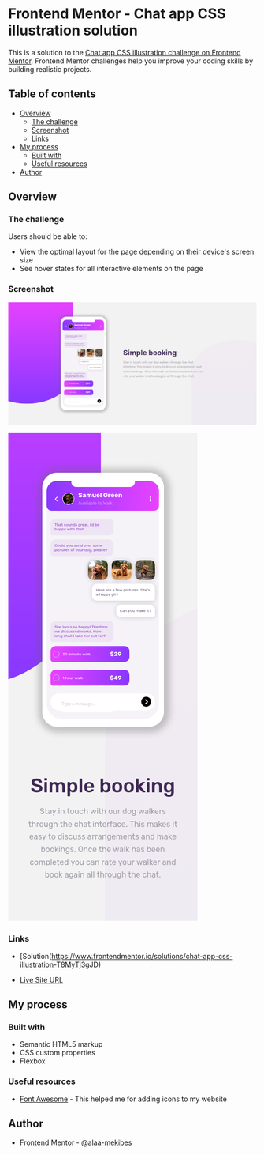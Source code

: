# Frontend Mentor - Chat app CSS illustration solution

This is a solution to the [Chat app CSS illustration challenge on Frontend Mentor](https://www.frontendmentor.io/challenges/chat-app-css-illustration-O5auMkFqY). Frontend Mentor challenges help you improve your coding skills by building realistic projects. 

## Table of contents

- [Overview](#overview)
  - [The challenge](#the-challenge)
  - [Screenshot](#screenshot)
  - [Links](#links)
- [My process](#my-process)
  - [Built with](#built-with)
  - [Useful resources](#useful-resources)
- [Author](#author)

## Overview

### The challenge

Users should be able to:

- View the optimal layout for the page depending on their device's screen size
- See hover states for all interactive elements on the page

### Screenshot

![](./Screenshot-D.png)

![](./Screenshot-M.png)

### Links

- [Solution(https://www.frontendmentor.io/solutions/chat-app-css-illustration-T8MyTj3gJD)
  
- [Live Site URL](https://alaa-mekibes.github.io/chat-app-css-illustration-frontend-mentor)

## My process

### Built with

- Semantic HTML5 markup
- CSS custom properties
- Flexbox

### Useful resources

- [Font Awesome](https://fontawesome.com/) - This helped me for adding icons to my website

## Author

- Frontend Mentor - [@alaa-mekibes](https://www.frontendmentor.io/profile/alaa-mekibes)
